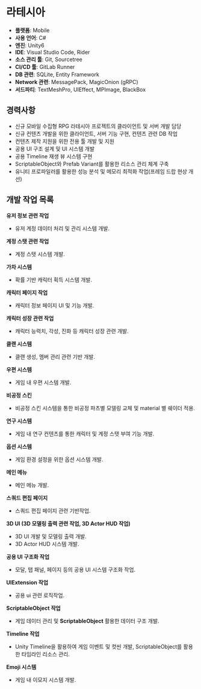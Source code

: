 # 라테시아
- **플랫폼**: Mobile
- **사용 언어**: C#
- **엔진**: Unity6
- **IDE**: Visual Studio Code, Rider
- **소스 관리 툴**: Git, Sourcetree
- **CI/CD 툴**: GitLab Runner
- **DB 관련**: SQLite, Entity Framework
- **Network 관련**: MessagePack, MagicOnion (gRPC)
- **서드파티**: TextMeshPro, UIEffect, MPImage, BlackBox


## 경력사항
- 신규 모바일 수집형 RPG 라테시아 프로젝트의 클라이언트 및 서버 개발 담당
- 신규 컨텐츠 개발을 위한 클라이언트, 서버 기능 구현, 컨텐츠 관련 DB 작업
- 컨텐츠 제작 지원을 위한 전용 툴 개발 및 지원
- 공용 UI 구조 설계 및 UI 시스템 개발
- 공용 Timeline 재생 뷰 시스템 구현
- ScriptableObject와 Prefab Variant를 활용한 리소스 관리 체계 구축
- 유니티 프로파일러를 활용한 성능 분석 및 메모리 최적화 작업(프레임 드랍 현상 개선)


## 개발 작업 목록

**유저 정보 관련 작업**  
- 유저 계정 데이터 처리 및 관리 시스템 개발.

**계정 스탯 관련 작업**  
- 계정 스탯 시스템 개발.

**가차 시스템**  
- 확률 기반 캐릭터 획득 시스템 개발.

**캐릭터 페이지 작업**  
- 캐릭터 정보 페이지 UI 및 기능 개발.

**캐릭터 성장 관련 작업**  
- 캐릭터 능력치, 각성, 진화 등 캐릭터 성장 관련 개발.

**클랜 시스템**  
- 클랜 생성, 멤버 관리 관련 기반 개발.

**우편 시스템**  
- 게임 내 우편 시스템 개발.

**비공정 스킨**  
- 비공정 스킨 시스템을 통한 비공정 파츠별 모델링 교체 및 material 별 쉐이더 적용.

**연구 시스템**  
- 게임 내 연구 컨텐츠를 통한 캐릭터 및 계정 스탯 부여 기능 개발.

**옵션 시스템**  
- 게임 환경 설정을 위한 옵션 시스템 개발.

**메인 메뉴**  
- 메인 메뉴 개발.

**스쿼드 편집 페이지**  
- 스쿼드 편집 페이지 관련 기반작업.

**3D UI (3D 모델링 출력 관련 작업, 3D Actor HUD 작업)**  
- 3D UI 개발 및 모델링 출력 개발.  
- 3D Actor HUD 시스템 개발.

**공용 UI 구조화 작업**  
- 모달, 탭 패널, 페이지 등의 공용 UI 시스템 구조화 작업.

**UIExtension 작업**  
- 공용 ui 관련 로직작업.

**ScriptableObject 작업**  
- 게임 데이터 관리 및 **ScriptableObject** 활용한 데이터 구조 개발.

**Timeline 작업**  
- Unity Timeline을 활용하여 게임 이벤트 및 컷씬 개발, ScriptableObject를 활용한 타임라인 리소스 관리.

**Emoji 시스템**  
- 게임 내 이모지 시스템 개발.
